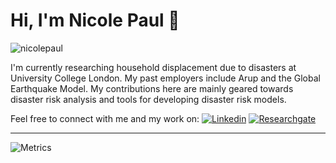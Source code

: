 <h1 align="left">Hi, I'm Nicole Paul 👋</h1>

<img src="https://komarev.com/ghpvc/?username=nicolepaul&label=Profile%20views&color=333333&style=flat" alt="nicolepaul" /> 

I'm currently researching household displacement due to disasters at University College London. My past employers include Arup and the Global Earthquake Model. My contributions here are mainly geared towards disaster risk analysis and tools for developing disaster risk models.

Feel free to connect with me and my work on: [![Linkedin](https://img.shields.io/badge/-nicoleapaul-333333?style=flat&logo=Linkedin&labelColor=0a66c2&logoColor=white)](https://www.linkedin.com/in/nicoleapaul/) [![Researchgate](https://img.shields.io/badge/-Nicole&ndash;Paul-333333?style=flat&labelColor=01D8AA&logo=researchgate&logoColor=white)](https://www.researchgate.net/profile/Nicole-Paul)

---

![Metrics](https://metrics.lecoq.io/nicolepaul?template=classic&base=header%2C%20activity%2C%20community%2C%20repositories%2C%20metadata&base.indepth=false&base.hireable=false&base.skip=false&config.timezone=Europe%2FRome)
